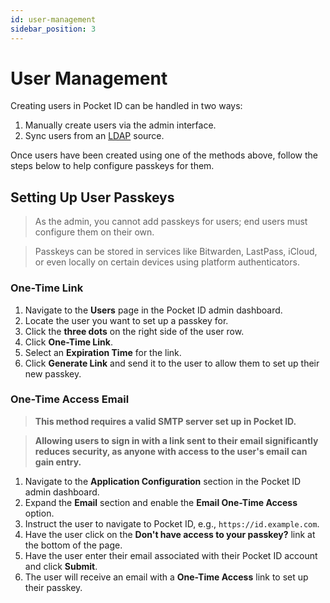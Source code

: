 ```yaml
---
id: user-management
sidebar_position: 3
---
```


# User Management

Creating users in Pocket ID can be handled in two ways:

1. Manually create users via the admin interface.
2. Sync users from an [LDAP](/docs/configuration/ldap) source.

Once users have been created using one of the methods above, follow the steps below to help configure passkeys for them.

## Setting Up User Passkeys

> As the admin, you cannot add passkeys for users; end users must configure them on their own.

> Passkeys can be stored in services like Bitwarden, LastPass, iCloud, or even locally on certain devices using platform authenticators.

### One-Time Link

1. Navigate to the **Users** page in the Pocket ID admin dashboard.
2. Locate the user you want to set up a passkey for.
3. Click the **three dots** on the right side of the user row.
4. Click **One-Time Link**.
5. Select an **Expiration Time** for the link.
6. Click **Generate Link** and send it to the user to allow them to set up their new passkey.

### One-Time Access Email

> **This method requires a valid SMTP server set up in Pocket ID.**

> **Allowing users to sign in with a link sent to their email significantly reduces security, as anyone with access to the user's email can gain entry.**

1. Navigate to the **Application Configuration** section in the Pocket ID admin dashboard.
2. Expand the **Email** section and enable the **Email One-Time Access** option.
3. Instruct the user to navigate to Pocket ID, e.g., `https://id.example.com`.
4. Have the user click on the **Don't have access to your passkey?** link at the bottom of the page.
5. Have the user enter their email associated with their Pocket ID account and click **Submit**.
6. The user will receive an email with a **One-Time Access** link to set up their passkey.
